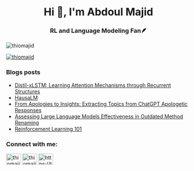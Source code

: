 <h1 align="center">Hi 👋, I'm Abdoul Majid</h1>
<h3 align="center">RL and Language Modeling Fan🪶</h3>

<p align="left"> <img src="https://komarev.com/ghpvc/?username=thiomajid&label=Profile%20views&color=0e75b6&style=flat" alt="thiomajid" /> </p>

<p align="left"> <a href="https://github.com/ryo-ma/github-profile-trophy"><img src="https://github-profile-trophy.vercel.app/?username=thiomajid" alt="thiomajid" /></a> </p>

### Blogs posts
<!-- BLOG-POST-LIST:START -->
- [Distil-xLSTM: Learning Attention Mechanisms through Recurrent Structures](https://thiomajid.github.io/publications/distil-xlstm/)
- [HausaLM](https://thiomajid.github.io/projects/hausalm/)
- [From Apologies to Insights: Extracting Topics from ChatGPT Apologetic Responses](https://thiomajid.github.io/publications/from-apologies-to-insights-extracting-topics-from-chat-gpt-apologetic-responses/)
- [Assessing Large Language Models Effectiveness in Outdated Method Renaming](https://thiomajid.github.io/publications/assessing-large-language-models-effectiveness-in-outdated-method-renaming/)
- [Reinforcement Learning 101](https://thiomajid.github.io/blog/reinforcement-learning-101/)
<!-- BLOG-POST-LIST:END -->

<h3 align="left">Connect with me:</h3>
<p align="left">
<a href="https://twitter.com/thiomajid" target="blank"><img align="center" src="https://raw.githubusercontent.com/rahuldkjain/github-profile-readme-generator/master/src/images/icons/Social/twitter.svg" alt="thiomajid" height="30" width="40" /></a>
<a href="https://linkedin.com/in/thiomajid" target="blank"><img align="center" src="https://raw.githubusercontent.com/rahuldkjain/github-profile-readme-generator/master/src/images/icons/Social/linked-in-alt.svg" alt="thiomajid" height="30" width="40" /></a>
<a href="/https://thiomajid.github.io/rss.xml" target="blank"><img align="center" src="https://raw.githubusercontent.com/rahuldkjain/github-profile-readme-generator/master/src/images/icons/Social/rss.svg" alt="https://thiomajid.github.io/rss.xml" height="30" width="40" /></a>
</p>

